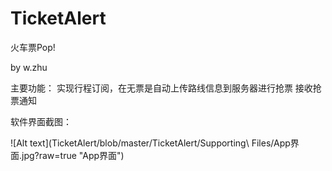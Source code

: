 # TicketAlert

火车票Pop!

by w.zhu

主要功能：
  实现行程订阅，在无票是自动上传路线信息到服务器进行抢票
  接收抢票通知
  
软件界面截图：

![Alt text](TicketAlert/blob/master/TicketAlert/Supporting\ Files/App界面.jpg?raw=true "App界面")
  
  
